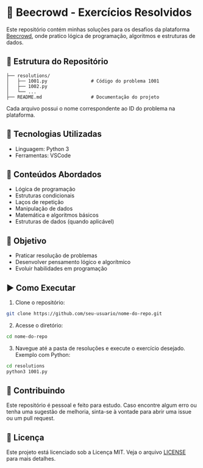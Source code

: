 # 🐝 Beecrowd - Exercícios Resolvidos

Este repositório contém minhas soluções para os desafios da plataforma [Beecrowd](https://www.beecrowd.com.br/), onde pratico lógica de programação, algoritmos e estruturas de dados.

## 📁 Estrutura do Repositório

```
├── resolutions/
│   ├── 1001.py                # Código do problema 1001
│   ├── 1002.py
│   └── ...
├── README.md                  # Documentação do projeto
```

Cada arquivo possui o nome correspondente ao ID do problema na plataforma.

## 🚀 Tecnologias Utilizadas

- Linguagem: Python 3
- Ferramentas: VSCode

## 🧠 Conteúdos Abordados

- Lógica de programação
- Estruturas condicionais
- Laços de repetição
- Manipulação de dados
- Matemática e algoritmos básicos
- Estruturas de dados (quando aplicável)

## 🎯 Objetivo

- Praticar resolução de problemas
- Desenvolver pensamento lógico e algorítmico
- Evoluir habilidades em programação

## ▶️ Como Executar

1. Clone o repositório:

```bash
git clone https://github.com/seu-usuario/nome-do-repo.git
```

2. Acesse o diretório:

```bash
cd nome-do-repo
```

3. Navegue até a pasta de resoluções e execute o exercício desejado. Exemplo com Python:

```bash
cd resolutions
python3 1001.py
```

## 🤝 Contribuindo

Este repositório é pessoal e feito para estudo. Caso encontre algum erro ou tenha uma sugestão de melhoria, sinta-se à vontade para abrir uma issue ou um pull request.

## 📝 Licença

Este projeto está licenciado sob a Licença MIT. Veja o arquivo [LICENSE](./LICENSE) para mais detalhes.
